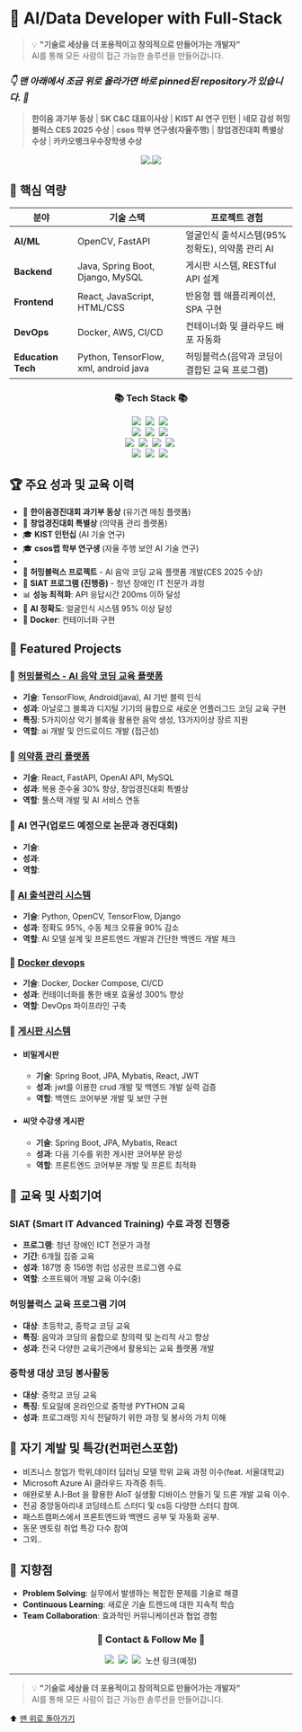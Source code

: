 # 🎯 AI/Data Developer with Full-Stack 
<a name="top"></a>
> 💡 **"기술로 세상을 더 포용적이고 창의적으로 만들어가는 개발자"**  
> AI를 통해 모든 사람이 접근 가능한 솔루션을 만들어갑니다.


### _👇 맨 아래에서 조금 위로 올라가면 바로 pinned된 repository가 있습니다. 📌_
> **한이음 과기부 동상** | **SK C&C 대표이사상** | **KIST AI 연구 인턴** | **네모 감성 허밍블럭스 CES 2025 수상** | **csos 학부 연구생(자율주행)** | **창업경진대회 특별상 수상** | **카카오뱅크우수장학생 수상**


<p align="center">
  <a href="https://github.com/davJ-star">
    <img align="center" src="https://github-readme-stats.vercel.app/api?username=davJ-star&show_icons=true&theme=vue-dark&count_private=true" />
  </a>
  <a href="https://github.com/davJ-star">
    <img align="center" src="https://github-readme-stats.vercel.app/api/top-langs/?username=davJ-star&layout=compact&theme=vue-dark" />
  </a>
</p>

## 🚀 핵심 역량


| 분야 | 기술 스택 | 프로젝트 경험 |
|------|-----------|---------------|
| **AI/ML** |  OpenCV, FastAPI | 얼굴인식 출석시스템(95% 정확도), 의약품 관리 AI |
| **Backend** | Java, Spring Boot, Django, MySQL | 게시판 시스템, RESTful API 설계 |
| **Frontend** | React, JavaScript, HTML/CSS | 반응형 웹 애플리케이션, SPA 구현 |
| **DevOps** | Docker, AWS, CI/CD | 컨테이너화 및 클라우드 배포 자동화 |
| **Education Tech** | Python, TensorFlow, xml, android java | 허밍블럭스(음악과 코딩이 결합된 교육 프로그램) |

<h3 align="center">📚 Tech Stack 📚</h3>
<p align="center">
  <img src="https://img.shields.io/badge/Java-007396?style=flat-square&logo=Java&logoColor=white"/>&nbsp
  <img src="https://img.shields.io/badge/Python-3766AB?style=flat-square&logo=Python&logoColor=white"/>&nbsp 
  <img src="https://img.shields.io/badge/Javascript-ffb13b?style=flat-square&logo=javascript&logoColor=white"/>&nbsp
  <br>
  <img src="https://img.shields.io/badge/Spring-6DB33F?style=flat-square&logo=Spring&logoColor=white"/>&nbsp
  <img src="https://img.shields.io/badge/SpringBoot-6DB33F?style=flat-square&logo=SpringBoot&logoColor=white"/>&nbsp 
  <img src="https://img.shields.io/badge/Django-092E20?style=flat-square&logo=django&logoColor=white"/>&nbsp
  <br>
  <img src="https://img.shields.io/badge/React-61DAFB?style=flat-square&logo=react&logoColor=white"/>&nbsp 
  <img src="https://img.shields.io/badge/Node.js-339933?style=flat-square&logo=Node.js&logoColor=white"/>&nbsp
  <img src="https://img.shields.io/badge/TensorFlow-FF6F00?style=flat-square&logo=TensorFlow&logoColor=white"/>&nbsp
  <img src="https://img.shields.io/badge/OpenCV-5C3EE8?style=flat-square&logo=OpenCV&logoColor=white"/>&nbsp
  <br>
  <img src="https://img.shields.io/badge/Docker-2496ED?style=flat-square&logo=Docker&logoColor=white"/>&nbsp 
  <img src="https://img.shields.io/badge/AWS-232F3E?style=flat-square&logo=AmazonAWS&logoColor=white"/>&nbsp 
  <img src="https://img.shields.io/badge/MySQL-E6B91E?style=flat-square&logo=MySQL&logoColor=white"/>&nbsp
</p>


## 🏆 주요 성과 및 교육 이력

- 🥇 **한이음경진대회 과기부 동상** (유기견 매칭 플랫폼)
- 🥇 **창업경진대회 특별상** (의약품 관리 플랫폼)
- 🎓 **KIST 인턴십** (AI 기술 연구)
- 🎓 **csos랩 학부 연구생** (자율 주행 보안 AI 기술 연구)
- 
- 🎵 **허밍블럭스 프로젝트** - AI 음악 코딩 교육 플랫폼 개발(CES 2025 수상)
- 🏫 **SIAT 프로그램 (진행중)** - 청년 장애인 IT 전문가 과정
- 📊 **성능 최적화**: API 응답시간 200ms 이하 달성
- 🤖 **AI 정확도**: 얼굴인식 시스템 95% 이상 달성
- 🐳 **Docker**: 컨테이너화 구현

## 📁 Featured Projects

### 🎵 [허밍블럭스 - AI 음악 코딩 교육 플랫폼](https://github.com/davJ-star/hummingblocks)
- **기술**: TensorFlow, Android(java), AI 기반 블럭 인식
- **성과**: 아날로그 블록과 디지털 기기의 융합으로 새로운 언플러그드 코딩 교육 구현
- **특징**: 5가지이상 악기 블록을 활용한 음악 생성, 13가지이상 장르 지원
- **역할**: ai 개발 및 안드로이드 개발 (접근성)

### 💊 [의약품 관리 플랫폼](https://github.com/davJ-star/web_BE)
- **기술**: React, FastAPI, OpenAI API, MySQL
- **성과**: 복용 준수율 30% 향상, 창업경진대회 특별상
- **역할**: 풀스택 개발 및 AI 서비스 연동

### 🤖 AI 연구(업로드 예정으로 논문과 경진대회)
- **기술**: 
- **성과**: 
- **역할**: 

### 🔬 [AI 출석관리 시스템](https://github.com/davJ-star/AI)
- **기술**: Python, OpenCV, TensorFlow, Django
- **성과**: 정확도 95%, 수동 체크 오류율 90% 감소
- **역할**: AI 모델 설계 및 프론트엔드 개발과 간단한 백엔드 개발 체크


### 🐳 [Docker devops](https://github.com/davJ-star/learn-docker)
- **기술**: Docker, Docker Compose, CI/CD
- **성과**: 컨테이너화를 통한 배포 효율성 300% 향상
- **역할**: DevOps 파이프라인 구축



### 📝 [게시판 시스템](https://github.com/davJ-star/web_FE)
- #### 비밀게시판
  - **기술**: Spring Boot, JPA, Mybatis, React, JWT
  - **성과**: jwt를 이용한 crud 개발 및 백엔드 개발 실력 검증
  - **역할**: 백엔드 코어부분 개발 및 보안 구현

- #### 씨앗 수강생 게시판
  - **기술**: Spring Boot, JPA, Mybatis, React
  - **성과**: 다음 기수를 위한 게시판 코어부분 완성
  - **역할**: 프론트엔드 코어부분 개발 및 프론트 최적화




## 🎯 교육 및 사회기여

### SIAT (Smart IT Advanced Training) 수료 과정 진행중
- **프로그램**: 청년 장애인 ICT 전문가 과정
- **기간**: 6개월 집중 교육
- **성과**: 187명 중 156명 취업 성공한 프로그램 수료
- **역할**: 소프트웨어 개발 교육 이수(중)

### 허밍블럭스 교육 프로그램 기여
- **대상**: 초등학교, 중학교 코딩 교육
- **특징**: 음악과 코딩의 융합으로 창의력 및 논리적 사고 향상
- **성과**: 전국 다양한 교육기관에서 활용되는 교육 플랫폼 개발

### 중학생 대상 코딩 봉사활동
- **대상**: 중학교 코딩 교육
- **특징**: 토요일에 온라인으로 중학생 PYTHON 교육
- **성과**: 프로그래밍 지식 전달하기 위한 과정 및 봉사의 가치 이해

## 📖 자기 계발 및 특강(컨퍼런스포함)
- 비즈니스 창업가 학위,데이터 딥러닝 모델 학위 교육 과정 이수(feat. 서울대학교)
- Microsoft Azure AI 클라우드 자격증 취득.
- 애완로봇 A.I-Bot 을 활용한 AIoT 실생활 디바이스 만들기 및 드론 개발 교육 이수.
- 전공 중앙동아리내 코딩테스트 스터디 및 cs등 다양한 스터디 참여.
- 패스트캠퍼스에서 프론트엔드와 백엔드 공부 및 자동화 공부.
- 동문 멘토링 취업 특강 다수 참여
- 그외..

## 🎯 지향점
- **Problem Solving**: 실무에서 발생하는 복잡한 문제를 기술로 해결
- **Continuous Learning**: 새로운 기술 트렌드에 대한 지속적 학습
- **Team Collaboration**: 효과적인 커뮤니케이션과 협업 경험

<h3 align="center">🌈 Contact & Follow Me 🌈</h3>
<p align="center">
  <a href="https://velog.io/@dav_id"><img src="https://img.shields.io/badge/Tech%20Blog-11B48A?style=flat-square&logo=Vimeo&logoColor=white"/></a>&nbsp
  <a href="https://sw-junior2senior-developer.tistory.com/"><img src="https://img.shields.io/badge/Tistory-000000?style=flat-square&logo=Tistory&logoColor=white"></a>&nbsp
  <a href="mailto:jshsy0130@gmail.com"><img src="https://img.shields.io/badge/Gmail-d14836?style=flat-square&logo=Gmail&logoColor=white"/></a>&nbsp
  <a>노션 링크(예정)</a>
</p>


---

> 💡 **"기술로 세상을 더 포용적이고 창의적으로 만들어가는 개발자"**  
> AI를 통해 모든 사람이 접근 가능한 솔루션을 만들어갑니다.


⬆️ [맨 위로 돌아가기](#top)
